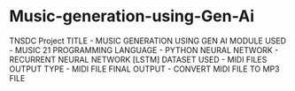 # Music-generation-using-Gen-Ai
TNSDC Project TITLE - MUSIC GENERATION USING GEN AI MODULE USED - MUSIC 21 PROGRAMMING LANGUAGE - PYTHON NEURAL NETWORK - RECURRENT NEURAL NETWORK [LSTM] DATASET USED - MIDI FILES OUTPUT TYPE - MIDI FILE FINAL OUTPUT - CONVERT MIDI FILE TO MP3 FILE
